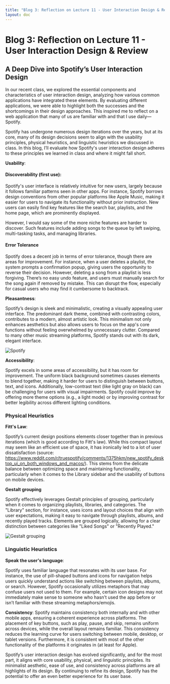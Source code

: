 ```yaml
---
title: "Blog 3: Reflection on Lecture 11 - User Interaction Design & Review"
layout: doc
---
```


# Blog 3: Reflection on Lecture 11 - User Interaction Design & Review

## A Deep Dive into Spotify’s User Interaction Design

In our recent class, we explored the essential components and characteristics of user interaction design, analyzing how various common applications have integrated these elements. By evaluating different applications, we were able to highlight both the successes and the shortcomings in their design approaches. This inspired me to reflect on a web application that many of us are familiar with and that I use daily—Spotify.

Spotify has undergone numerous design iterations over the years, but at its core, many of its design decisions seem to align with the usability principles, physical heuristics, and linguistic heuristics we discussed in class. In this blog, I’ll evaluate how Spotify's user interaction design adheres to these principles we learned in class and where it might fall short.

__Usability__:

#### Discoverability (first use):

Spotify's user interface is relatively intuitive for new users, largely because it follows familiar patterns seen in other apps. For instance, Spotify borrows design conventions from other popular platforms like Apple Music, making it easier for users to navigate its functionality without prior instruction. New users can easily find key features like the search bar, playlists, and the home page, which are prominently displayed.

However, I would say some of the more niche features are harder to discover. Such features include adding songs to the queue by left swiping, multi-tasking tasks, and managing libraries. 

#### Error Tolerance

Spotify does a decent job in terms of error tolerance, though there are areas for improvement. For instance, when a user deletes a playlist, the system prompts a confirmation popup, giving users the opportunity to reverse their decision. However, deleting a song from a playlist is less forgiving. There’s no easy undo feature, and users must manually search for the song again if removed by mistake. This can disrupt the flow, especially for casual users who may find it cumbersome to backtrack.


__Pleasantness__:

Spotify’s design is sleek and minimalistic, creating a visually appealing user interface. The predominant dark theme, combined with contrasting colors, contributes to a modern, almost artistic look. This minimalism not only enhances aesthetics but also allows users to focus on the app's core functions without feeling overwhelmed by unnecessary clutter. Compared to many other music streaming platforms, Spotify stands out with its dark, elegant interface.

![Spotify](/assets/images/Blogs/B3/spotify.png)


__Accessibility__:

Spotify excels in some areas of accessibility, but it has room for improvement. The uniform black background sometimes causes elements to blend together, making it harder for users to distinguish between buttons, text, and icons. Additionally, low-contrast text (like light gray on black) can be challenging for users with visual impairments. Spotify could improve by offering more theme options (e.g., a light mode) or by improving contrast for better legibility across different lighting conditions.

### Physical Heuristics

__Fitt's Law__: 

Spotify’s current design positions elements closer together than in previous iterations (which is good according to Fitt's law). While this compact layout may seem like an efficient use of space, it has ironically led to a lot of user dissatisfaction (source: https://www.reddit.com/r/truespotify/comments/1375hkm/new_spotify_desktop_ui_on_both_windows_and_macos/). This stems from the delicate balance between optimizing space and maintaining functionality, particularly when it comes to the Library sidebar and the usability of buttons on mobile devices.

__Gestalt grouping__

Spotify effectively leverages Gestalt principles of grouping, particularly when it comes to organizing playlists, libraries, and categories. The "Library" section, for instance, uses icons and layout choices that align with user expectations, making it easy to navigate through playlists, albums, and recently played tracks. Elements are grouped logically, allowing for a clear distinction between categories like "Liked Songs" or "Recently Played."

![Gestalt grouping](/assets/images/Blogs/B3/gestalt.png)


### Linguistic Heuristics

__Speak the user's language__: 

Spotify uses familiar language that resonates with its user base. For instance, the use of pill-shaped buttons and icons for navigation helps users quickly understand actions like switching between playlists, albums, or search. However, Spotify occasionally utilizes metaphors that may confuse users not used to them. For example, certain icon designs may not immediately make sense to someone who hasn’t used the app before or isn’t familiar with these streaming metaphors/emojis.

__Consistency__: 
Spotify maintains consistency both internally and with other mobile apps, ensuring a coherent experience across platforms. The placement of key buttons, such as play, pause, and skip, remains uniform across devices, while the overall layout remains familiar. This consistency reduces the learning curve for users switching between mobile, desktop, or tablet versions. Furthermore, it is consistent with most of the other functionality of the platforms it originates in (at least for Apple).

Spotify’s user interaction design has evolved significantly, and for the most part, it aligns with core usability, physical, and linguistic principles. Its minimalist aesthetic, ease of use, and consistency across platforms are all highlights of its design. By continuing to refine its design, Spotify has the potential to offer an even better experience for its user base.
